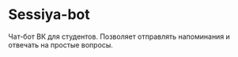 # Sessiya-bot

Чат-бот ВК для студентов. Позволяет отправлять напоминания и отвечать на простые вопросы.
